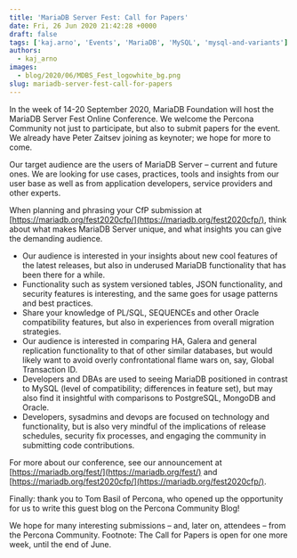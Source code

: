 ```yaml
---
title: 'MariaDB Server Fest: Call for Papers'
date: Fri, 26 Jun 2020 21:42:28 +0000
draft: false
tags: ['kaj.arno', 'Events', 'MariaDB', 'MySQL', 'mysql-and-variants']
authors:
  - kaj_arno
images:
  - blog/2020/06/MDBS_Fest_logowhite_bg.png
slug: mariadb-server-fest-call-for-papers
---
```


In the week of 14-20 September 2020, MariaDB Foundation will host the MariaDB Server Fest Online Conference. We welcome the Percona Community not just to participate, but also to submit papers for the event. We already have Peter Zaitsev joining as keynoter; we hope for more to come. 

Our target audience are the users of MariaDB Server – current and future ones. We are looking for use cases, practices, tools and insights from our user base as well as from application developers, service providers and other experts.

When planning and phrasing your CfP submission at [https://mariadb.org/fest2020cfp/](https://mariadb.org/fest2020cfp/), think about what makes MariaDB Server unique, and what insights you can give the demanding audience.

*   Our audience is interested in your insights about new cool features of the latest releases, but also in underused MariaDB functionality that has been there for a while.
*   Functionality such as system versioned tables, JSON functionality, and security features is interesting, and the same goes for usage patterns and best practices.
*   Share your knowledge of PL/SQL, SEQUENCEs and other Oracle compatibility features, but also in experiences from overall migration strategies.
*   Our audience is interested in comparing HA, Galera and general replication functionality to that of other similar databases, but would likely want to avoid overly confrontational flame wars on, say, Global Transaction ID.
*   Developers and DBAs are used to seeing MariaDB positioned in contrast to MySQL (level of compatibility; differences in feature set), but may also find it insightful with comparisons to PostgreSQL, MongoDB and Oracle.
*   Developers, sysadmins and devops are focused on technology and functionality, but is also very mindful of the implications of release schedules, security fix processes, and engaging the community in submitting code contributions.

For more about our conference, see our announcement at [https://mariadb.org/fest/](https://mariadb.org/fest/) and [https://mariadb.org/fest2020cfp/](https://mariadb.org/fest2020cfp/). 

Finally: thank you to Tom Basil of Percona, who opened up the opportunity for us to write this guest blog on the Percona Community Blog! 

We hope for many interesting submissions – and, later on, attendees – from the Percona Community. Footnote: The Call for Papers is open for one more week, until the end of June.